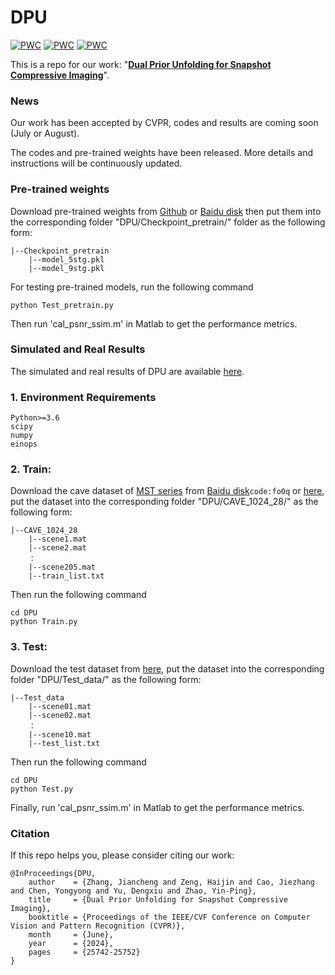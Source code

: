 # DPU

[![PWC](https://img.shields.io/endpoint.svg?url=https://paperswithcode.com/badge/dual-prior-unfolding-for-snapshot-compressive/spectral-reconstruction-on-real-hsi)](https://paperswithcode.com/sota/spectral-reconstruction-on-real-hsi?p=dual-prior-unfolding-for-snapshot-compressive)
[![PWC](https://img.shields.io/endpoint.svg?url=https://paperswithcode.com/badge/dual-prior-unfolding-for-snapshot-compressive/spectral-reconstruction-on-cave)](https://paperswithcode.com/sota/spectral-reconstruction-on-cave?p=dual-prior-unfolding-for-snapshot-compressive)
[![PWC](https://img.shields.io/endpoint.svg?url=https://paperswithcode.com/badge/dual-prior-unfolding-for-snapshot-compressive/spectral-reconstruction-on-kaist)](https://paperswithcode.com/sota/spectral-reconstruction-on-kaist?p=dual-prior-unfolding-for-snapshot-compressive)

This is a repo for our work: "**[Dual Prior Unfolding for Snapshot Compressive Imaging](https://openaccess.thecvf.com/content/CVPR2024/html/Zhang_Dual_Prior_Unfolding_for_Snapshot_Compressive_Imaging_CVPR_2024_paper.html)**".

### News
Our work has been accepted by CVPR, codes and results are coming soon (July or August).

The codes and pre-trained weights have been released. More details and instructions will be continuously updated.

### Pre-trained weights
Download pre-trained weights from [Github](https://github.com/ZhangJC-2k/Pre-trained-Models/tree/main/DPU_Pretrain_Weights) or [Baidu disk](https://pan.baidu.com/s/1ehorAEE169sSiAzqML9P2g?pwd=28tn) then put them into the corresponding folder "DPU/Checkpoint_pretrain/" folder as the following form:

	|--Checkpoint_pretrain
        |--model_5stg.pkl
        |--model_9stg.pkl
For testing pre-trained models, run the following command
```
python Test_pretrain.py
```
Then run 'cal_psnr_ssim.m' in Matlab to get the performance metrics.
### Simulated and Real Results
The simulated and real results of DPU are available [here](https://pan.baidu.com/s/1xtv7YotNPS0lf7dcEWanFw?pwd=zuir).

### 1. Environment Requirements
```shell
Python>=3.6
scipy
numpy
einops
```

### 2. Train:

Download the cave dataset of [MST series](https://github.com/caiyuanhao1998/MST) from [Baidu disk](https://pan.baidu.com/s/1X_uXxgyO-mslnCTn4ioyNQ)`code:fo0q` or [here](https://pan.baidu.com/s/1gyIOfmUWKrjntKobUjwTjw?pwd=lup6), put the dataset into the corresponding folder "DPU/CAVE_1024_28/" as the following form:

	|--CAVE_1024_28
        |--scene1.mat
        |--scene2.mat
        ：
        |--scene205.mat
        |--train_list.txt
Then run the following command
```shell
cd DPU
python Train.py
```

### 3. Test:

Download the test dataset from [here](https://pan.baidu.com/s/1KqMo3CY8LU9HRU2Lak9yfQ?pwd=c0a2), put the dataset into the corresponding folder "DPU/Test_data/" as the following form:

	|--Test_data
        |--scene01.mat
        |--scene02.mat
        ：
        |--scene10.mat
        |--test_list.txt
Then run the following command
```shell
cd DPU
python Test.py
```
Finally, run 'cal_psnr_ssim.m' in Matlab to get the performance metrics.

### Citation
If this repo helps you, please consider citing our work:


```shell
@InProceedings{DPU,
    author    = {Zhang, Jiancheng and Zeng, Haijin and Cao, Jiezhang and Chen, Yongyong and Yu, Dengxiu and Zhao, Yin-Ping},
    title     = {Dual Prior Unfolding for Snapshot Compressive Imaging},
    booktitle = {Proceedings of the IEEE/CVF Conference on Computer Vision and Pattern Recognition (CVPR)},
    month     = {June},
    year      = {2024},
    pages     = {25742-25752}
}
```
